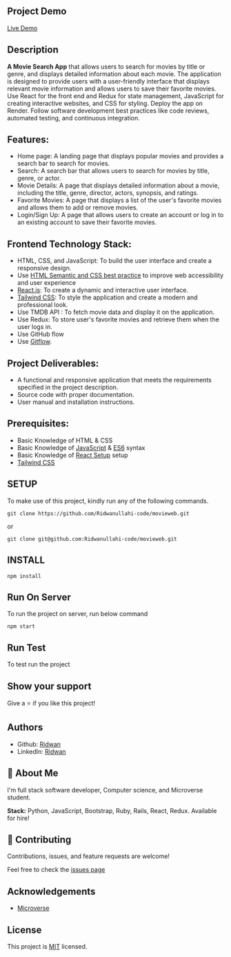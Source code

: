 ## **Project Demo**
[Live Demo](https://movieweb-app.netlify.app/)

## **Description**
**A Movie Search App** that allows users to search for movies by title or genre, and displays detailed information about each movie.
The application is designed to provide users with a user-friendly interface that displays relevant movie information and allows users to save their favorite movies.
Use React for the front end and Redux for state management, JavaScript for creating interactive websites, and CSS for styling. Deploy the app on Render. Follow software development best practices like code reviews, automated testing, and continuous integration.


## **Features:**

- Home page: A landing page that displays popular movies and provides a search bar to search for movies.
- Search: A search bar that allows users to search for movies by title, genre, or actor.
- Movie Details: A page that displays detailed information about a movie, including the title, genre, director, actors, synopsis, and ratings.
- Favorite Movies: A page that displays a list of the user's favorite movies and allows them to add or remove movies.
- Login/Sign Up: A page that allows users to create an account or log in to an existing account to save their favorite movies.

## **Frontend Technology Stack:**

- HTML, CSS, and JavaScript: To build the user interface and create a responsive design.
- Use [HTML Semantic and CSS best practice](https://github.com/microverseinc/curriculum-html-css/blob/main/articles/html_css_best_practices.md) to improve web accessibility and user experience 
- [React.js](https://github.com/microverseinc/curriculum-react-redux/blob/main/math-magicians/lessons/what_is_react.md): To create a dynamic and interactive user interface.
- [Tailwind CSS](https://tailwindcss.com/docs/installation): To style the application and create a modern and professional look.
- Use TMDB API : To fetch movie data and display it on the application.
- Use Redux: To store user's favorite movies and retrieve them when the user logs in.
- Use GitHub flow
- Use [Gitflow](https://github.com/microverseinc/curriculum-transversal-skills/blob/main/git-github/gitflow.md).

 ## **Project Deliverables:**

- A functional and responsive application that meets the requirements specified in the project description.
- Source code with proper documentation.
- User manual and installation instructions.

## **Prerequisites:**
- Basic Knowledge of HTML & CSS
- Basic Knowledge of [JavaScript](https://developer.mozilla.org/en-US/docs/Web/JavaScript) & [ES6](https://github.com/microverseinc/curriculum-javascript/blob/main/todo-list/lessons/lesson_es6-what_is_it_about.md) syntax
- Basic Knowledge of [React Setup](https://reactjs.org/docs/getting-started.html) setup
- [Tailwind CSS](https://tailwindcss.com/docs/installation)


## **SETUP**

To make use of this project, kindly run any of the following commands.

```
git clone https://github.com/Ridwanullahi-code/movieweb.git
```

or

```
git clone git@github.com:Ridwanullahi-code/movieweb.git
```
## **INSTALL**
```
npm install
```

## **Run On Server**
To run the project on server, run below command

```
npm start
```
## **Run Test**
To test run the project

## **Show your support**

Give a ⭐️ if you like this project!

## **Authors**

- Github: [Ridwan](https://github.com/Ridwanullahi-code)
- LinkedIn: [Ridwan](https://www.linkedin.com/in/ajayi-ridwan/)

## 🚀 **About Me**

I'm full stack software developer, Computer science, and Microverse student.

**Stack:** Python, JavaScript, Bootstrap, Ruby, Rails, React, Redux. Available for hire!
## 🤝 **Contributing**
Contributions, issues, and feature requests are welcome!

Feel free to check the [issues page](https://github.com/Ridwanullahi-code/movieweb/issues/)
## **Acknowledgements**

- [Microverse](https://www.microverse.org/)

## **License**

This project is [MIT](https://choosealicense.com/licenses/mit/LICENSE) licensed.
